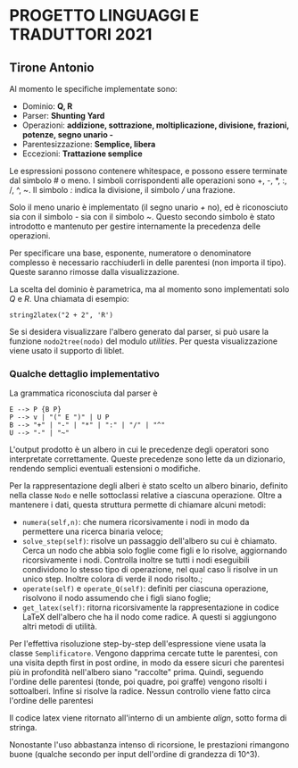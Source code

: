 # PROGETTO LINGUAGGI E TRADUTTORI 2021
## Tirone Antonio

Al momento le specifiche implementate sono: 

* Dominio: **Q, R**
* Parser: **Shunting Yard**
* Operazioni: **addizione, sottrazione, moltiplicazione, divisione, frazioni, potenze, segno unario -**
* Parentesizzazione: **Semplice, libera**
* Eccezioni: **Trattazione semplice**

Le espressioni possono contenere whitespace, e possono essere terminate dal simbolo # o meno.
I simboli corrispondenti alle operazioni sono +, -, *, :, /, ^, ~. Il simbolo *:* indica la divisione, il simbolo */* una frazione. 

Solo il meno unario è implementato (il segno unario *+* no), ed è riconosciuto sia con il simbolo *-* sia con il simbolo *~*. Questo secondo simbolo è stato introdotto e mantenuto per gestire internamente la precedenza delle operazioni. 

Per specificare una base, esponente, numeratore o denominatore complesso è necessario racchiuderli in delle parentesi (non importa il tipo). Queste saranno rimosse dalla visualizzazione.

La scelta del dominio è parametrica, ma al momento sono implementati solo *Q* e *R*. 
Una chiamata di esempio:

`string2latex("2 + 2", 'R')`

Se si desidera visualizzare l'albero generato dal parser, si può usare la funzione `nodo2tree(nodo)` del modulo *utilities*. Per questa visualizzazione viene usato il supporto di liblet.

### Qualche dettaglio implementativo
La grammatica riconosciuta dal parser è

    E --> P {B P}
    P --> v | "(" E ")" | U P
    B --> "+" | "-" | "*" | ":" | "/" | "^" 
    U --> "-" | "~"
    
L'output prodotto è un albero in cui le precedenze degli operatori sono interpretate correttamente. Queste precedenze sono lette da un dizionario, rendendo semplici eventuali estensioni o modifiche. 

Per la rappresentazione degli alberi è stato scelto un albero binario, definito nella classe `Nodo` e nelle sottoclassi relative a ciascuna operazione. Oltre a mantenere i dati, questa struttura permette di chiamare alcuni metodi: 
* `numera(self,n)`: che numera ricorsivamente i nodi in modo da permettere una ricerca binaria veloce;
* `solve_step(self)`: risolve un passaggio dell'albero su cui è chiamato. Cerca un nodo che abbia solo foglie come figli e lo risolve, aggiornando ricorsivamente i nodi. Controlla inoltre se tutti i nodi eseguibili condividono lo stesso tipo di operazione, nel qual caso li risolve in un unico step. Inoltre colora di verde il nodo risolto.;
* `operate(self)` e `operate_Q(self)`: definiti per ciascuna operazione, risolvono il nodo assumendo che i figli siano foglie;
* `get_latex(self)`: ritorna ricorsivamente la rappresentazione in codice LaTeX dell'albero che ha il nodo come radice.
A questi si aggiungono altri metodi di utilità. 

Per l'effettiva risoluzione step-by-step dell'espressione viene usata la classe `Semplificatore`. Vengono dapprima cercate tutte le parentesi, con una visita depth first in post ordine, in modo da essere sicuri che parentesi più in profondità nell'albero siano "raccolte" prima. Quindi, seguendo l'ordine delle parentesi (tonde, poi quadre, poi graffe) vengono risolti i sottoalberi. Infine si risolve la radice. Nessun controllo viene fatto circa l'ordine delle parentesi

Il codice latex viene ritornato all'interno di un ambiente *align*, sotto forma di stringa. 

Nonostante l'uso abbastanza intenso di ricorsione, le prestazioni rimangono buone (qualche secondo per input dell'ordine di grandezza di 10^3). 
